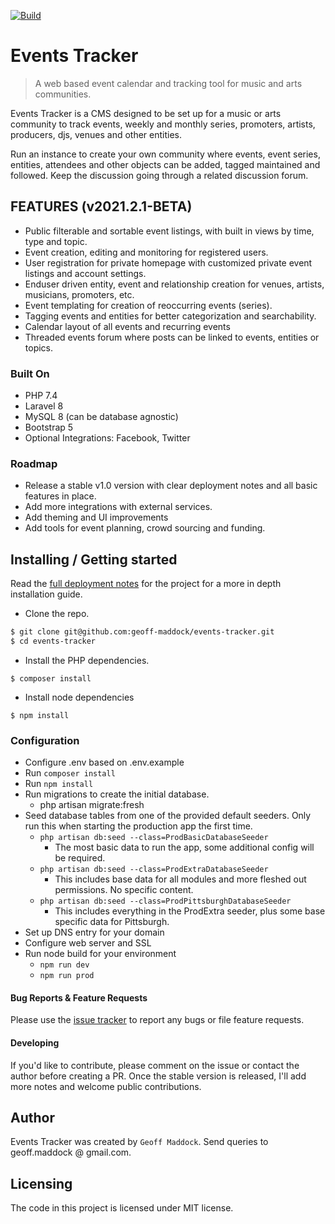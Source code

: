  [![Build](https://github.com/geoff-maddock/events-tracker/workflows/php.yaml/badge.svg)](https://github.com/geoff-maddock/events-tracker/workflows/php.yml)

# Events Tracker
> A web based event calendar and tracking tool for music and arts communities.

Events Tracker is a CMS designed to be set up for a music or arts community to track events, weekly and monthly series, promoters, artists, producers, djs, venues and other entities.

Run an instance to create your own community where events, event series, entities, attendees and other objects can be added, tagged maintained and followed.  Keep the discussion going through a related discussion forum.  


## FEATURES (v2021.2.1-BETA)

* Public filterable and sortable event listings, with built in views by time, type and topic.
* Event creation, editing and monitoring for registered users.
* User registration for private homepage with customized private event listings and account settings.
* Enduser driven entity, event and relationship creation for venues, artists, musicians, promoters, etc.
* Event templating for creation of reoccurring events (series).
* Tagging events and entities for better categorization and searchability.
* Calendar layout of all events and recurring events
* Threaded events forum where posts can be linked to events, entities or topics.

### Built On
* PHP 7.4
* Laravel 8
* MySQL 8 (can be database agnostic)
* Bootstrap 5
* Optional Integrations: Facebook, Twitter

### Roadmap
* Release a stable v1.0 version with clear deployment notes and all basic features in place.
* Add more integrations with external services.
* Add theming and UI improvements
* Add tools for event planning, crowd sourcing and funding.

## Installing / Getting started

Read the [full deployment notes](docs/deployment_notes.md) for the project for a more in depth installation guide.

* Clone the repo.
```bash
$ git clone git@github.com:geoff-maddock/events-tracker.git
$ cd events-tracker
```

* Install the PHP dependencies.
```
$ composer install
```

* Install node dependencies
```
$ npm install
```

### Configuration
* Configure .env based on .env.example
* Run `composer install`
* Run `npm install`
* Run migrations to create the initial database.
  - php artisan migrate:fresh
* Seed database tables from one of the provided default seeders.  Only run this when starting the production app the first time.
  - ```php artisan db:seed --class=ProdBasicDatabaseSeeder```
    - The most basic data to run the app, some additional config will be required.
  - ```php artisan db:seed --class=ProdExtraDatabaseSeeder```
    - This includes base data for all modules and more fleshed out permissions.  No specific content.
  - ```php artisan db:seed --class=ProdPittsburghDatabaseSeeder```
    - This includes everything in the ProdExtra seeder, plus some base specific data for Pittsburgh.
* Set up DNS entry for your domain
* Configure web server and SSL
* Run node build for your environment
  - ```npm run dev```
  - ```npm run prod```

#### Bug Reports & Feature Requests

Please use the [issue tracker](https://github.com/geoff-maddock/events-tracker/issues) to report any bugs or file feature requests.

#### Developing
If you'd like to contribute, please comment on the issue or contact the author before creating a PR.
Once the stable version is released, I'll add more notes and welcome public contributions.


## Author
Events Tracker was created by `Geoff Maddock`.  Send queries to geoff.maddock @ gmail.com.

## Licensing

The code in this project is licensed under MIT license.
